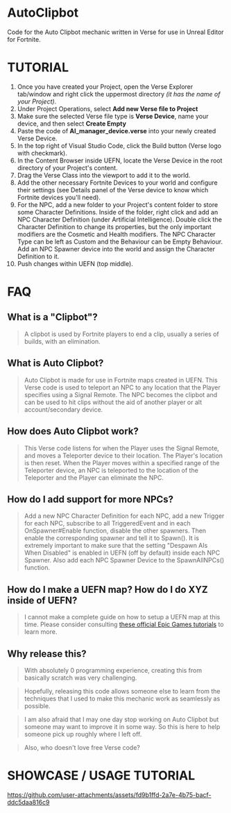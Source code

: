 # AutoClipbot
Code for the Auto Clipbot mechanic written in Verse for use in Unreal Editor for Fortnite.

# TUTORIAL
1. Once you have created your Project, open the Verse Explorer tab/window and right click the uppermost directory _(it has the name of your Project)_.
2. Under Project Operations, select **Add new Verse file to Project**
3. Make sure the selected Verse file type is **Verse Device**, name your device, and then select **Create Empty**
4. Paste the code of **AI_manager_device.verse** into your newly created Verse Device.
5. In the top right of Visual Studio Code, click the Build button (Verse logo with checkmark).
6. In the Content Browser inside UEFN, locate the Verse Device in the root directory of your Project's content.
7. Drag the Verse Class into the viewport to add it to the world.
8. Add the other necessary Fortnite Devices to your world and configure their settings (see Details panel of the Verse device to know which Fortnite devices you'll need).
9. For the NPC, add a new folder to your Project's content folder to store some Character Definitions. Inside of the folder, right click and add an NPC Character Definition (under Artificial Intelligence). Double click the Character Definition to change its properties, but the only important modifiers are the Cosmetic and Health modifiers. The NPC Character Type can be left as Custom and the Behaviour can be Empty Behaviour. Add an NPC Spawner device into the world and assign the Character Definition to it.
10. Push changes within UEFN (top middle).

# FAQ
## What is a "Clipbot"?
> A clipbot is used by Fortnite players to end a clip, usually a series of builds, with an elimination.

## What is Auto Clipbot?
> Auto Clipbot is made for use in Fortnite maps created in UEFN. This Verse code is used to teleport an NPC to any location that the Player specifies using a Signal Remote. The NPC becomes the clipbot and can be used to hit clips without the aid of another player or alt account/secondary device.

## How does Auto Clipbot work?
> This Verse code listens for when the Player uses the Signal Remote, and moves a Teleporter device to their location. The Player's location is then reset.
> When the Player moves within a specified range of the Teleporter device, an NPC is teleported to the location of the Teleporter and the Player can eliminate the NPC.

## How do I add support for more NPCs?
> Add a new NPC Character Definition for each NPC, add a new Trigger for each NPC, subscribe to all TriggeredEvent and in each OnSpawner#Enable function, disable the other spawners. Then enable the corresponding spawner and tell it to Spawn(). It is extremely important to make sure that the setting "Despawn AIs When Disabled" is enabled in UEFN (off by default) inside each NPC Spawner. Also add each NPC Spawner Device to the SpawnAllNPCs() function.

## How do I make a UEFN map? How do I do XYZ inside of UEFN?
> I cannot make a complete guide on how to setup a UEFN map at this time.
> Please consider consulting [these official Epic Games tutorials](https://dev.epicgames.com/community/fortnite/getting-started/uefn) to learn more.

## Why release this?
> With absolutely 0 programming experience, creating this from basically scratch was very challenging.

> Hopefully, releasing this code allows someone else to learn from the techniques that I used to make this mechanic work as seamlessly as possible.

> I am also afraid that I may one day stop working on Auto Clipbot but someone may want to improve it in some way. So this is here to help someone pick up roughly where I left off.

> Also, who doesn't love free Verse code?

# SHOWCASE / USAGE TUTORIAL
https://github.com/user-attachments/assets/fd9b1ffd-2a7e-4b75-bacf-ddc5daa816c9

